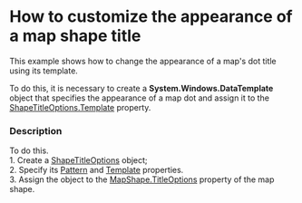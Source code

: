 # How to customize the appearance of a map shape title


<p>This example shows how to change the appearance of a map's dot  title  using  its template.      </p><p>To do this, it is necessary to create a <strong>System.Windows.DataTemplate</strong> object that specifies the appearance of a map dot and assign it to the <a href="http://documentation.devexpress.com/#WPF/DevExpressXpfMapShapeTitleOptions_Templatetopic"><u>ShapeTitleOptions.Template</u></a> property. </p>


<h3>Description</h3>

To do this.<br />1. Create a <a href="https://documentation.devexpress.com/#WPF/clsDevExpressXpfMapShapeTitleOptionstopic">ShapeTitleOptions</a> object;<br />2. Specify its&nbsp;<a href="https://documentation.devexpress.com/#WPF/DevExpressXpfMapShapeTitleOptions_Patterntopic">Pattern</a> and&nbsp;<a href="https://documentation.devexpress.com/#WPF/DevExpressXpfMapShapeTitleOptions_Templatetopic">Template</a> properties.<br />3. Assign the object to the <a href="https://documentation.devexpress.com/#WPF/DevExpressXpfMapMapShape_TitleOptionstopic">MapShape.TitleOptions</a> property of the map shape.

<br/>


